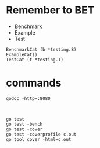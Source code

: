 # Remember to BET
- Benchmark
- Example
- Test

```
BenchmarkCat (b *testing.B)
ExampleCat()
TestCat (t *testing.T)
```

# commands

```
godoc -http=:8080



go test
go test -bench
go test -cover
go test -coverprofile c.out
go tool cover -html=c.out
```
